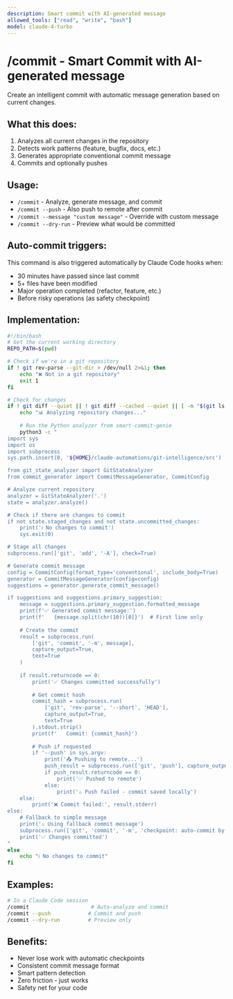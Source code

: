 ```yaml
---
description: Smart commit with AI-generated message
allowed_tools: ["read", "write", "bash"]
model: claude-4-turbo
---
```


# /commit - Smart Commit with AI-generated message

Create an intelligent commit with automatic message generation based on current changes.

## What this does:
1. Analyzes all current changes in the repository
2. Detects work patterns (feature, bugfix, docs, etc.)
3. Generates appropriate conventional commit message
4. Commits and optionally pushes

## Usage:
- `/commit` - Analyze, generate message, and commit
- `/commit --push` - Also push to remote after commit
- `/commit --message "custom message"` - Override with custom message
- `/commit --dry-run` - Preview what would be committed

## Auto-commit triggers:
This command is also triggered automatically by Claude Code hooks when:
- 30 minutes have passed since last commit
- 5+ files have been modified
- Major operation completed (refactor, feature, etc.)
- Before risky operations (as safety checkpoint)

## Implementation:

```bash
#!/bin/bash
# Get the current working directory
REPO_PATH=$(pwd)

# Check if we're in a git repository
if ! git rev-parse --git-dir > /dev/null 2>&1; then
    echo "❌ Not in a git repository"
    exit 1
fi

# Check for changes
if ! git diff --quiet || ! git diff --cached --quiet || [ -n "$(git ls-files --others --exclude-standard)" ]; then
    echo "📊 Analyzing repository changes..."
    
    # Run the Python analyzer from smart-commit-genie
    python3 -c "
import sys
import os
import subprocess
sys.path.insert(0, '${HOME}/claude-automations/git-intelligence/src')

from git_state_analyzer import GitStateAnalyzer
from commit_generator import CommitMessageGenerator, CommitConfig

# Analyze current repository
analyzer = GitStateAnalyzer('.')
state = analyzer.analyze()

# Check if there are changes to commit
if not state.staged_changes and not state.uncommitted_changes:
    print('ℹ️ No changes to commit')
    sys.exit(0)

# Stage all changes
subprocess.run(['git', 'add', '-A'], check=True)

# Generate commit message
config = CommitConfig(format_type='conventional', include_body=True)
generator = CommitMessageGenerator(config=config)
suggestions = generator.generate_commit_message()

if suggestions and suggestions.primary_suggestion:
    message = suggestions.primary_suggestion.formatted_message
    print(f'✅ Generated commit message:')
    print(f'   {message.split(chr(10))[0]}')  # First line only
    
    # Create the commit
    result = subprocess.run(
        ['git', 'commit', '-m', message],
        capture_output=True,
        text=True
    )
    
    if result.returncode == 0:
        print('✅ Changes committed successfully')
        
        # Get commit hash
        commit_hash = subprocess.run(
            ['git', 'rev-parse', '--short', 'HEAD'],
            capture_output=True,
            text=True
        ).stdout.strip()
        print(f'   Commit: {commit_hash}')
        
        # Push if requested
        if '--push' in sys.argv:
            print('📤 Pushing to remote...')
            push_result = subprocess.run(['git', 'push'], capture_output=True, text=True)
            if push_result.returncode == 0:
                print('✅ Pushed to remote')
            else:
                print('⚠️ Push failed - commit saved locally')
    else:
        print('❌ Commit failed:', result.stderr)
else:
    # Fallback to simple message
    print('⚠️ Using fallback commit message')
    subprocess.run(['git', 'commit', '-m', 'checkpoint: auto-commit by Smart Commit Genie'], check=True)
    print('✅ Changes committed')
"
else
    echo "ℹ️ No changes to commit"
fi
```

## Examples:

```bash
# In a Claude Code session
/commit                    # Auto-analyze and commit
/commit --push            # Commit and push
/commit --dry-run         # Preview only
```

## Benefits:
- Never lose work with automatic checkpoints
- Consistent commit message format
- Smart pattern detection
- Zero friction - just works
- Safety net for your code